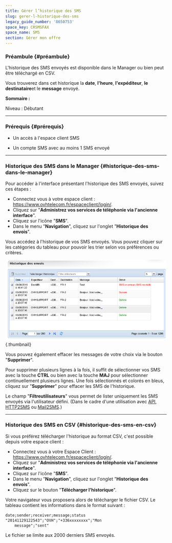 ```yaml
---
title: Gérer l’historique des SMS
slug: gerer-l-historique-des-sms
legacy_guide_number: '8650753'
space_key: CRSMSFAX
space_name: SMS
section: Gérer mon offre
---
```


### Préambule {#préambule}

L'historique des SMS envoyés est disponible dans le Manager ou bien peut être téléchargé en CSV.

Vous trouverez dans cet historique la **date**, **l'heure**, **l'expéditeur**, **le destinataire**et le **message** envoyé.

**Sommaire :**

Niveau : Débutant

------------------------------------------------------------------------

### Prérequis {#prérequis}

-   Un accès à l'espace client SMS

-   Un compte SMS avec au moins 1 SMS envoyé

------------------------------------------------------------------------

### Historique des SMS dans le Manager {#historique-des-sms-dans-le-manager}

Pour accéder à l'interface présentant l'historique des SMS envoyés, suivez ces étapes :

-   Connectez vous à votre espace client : <https://www.ovhtelecom.fr/espaceclient/login/>.
-   Cliquez sur "**Administrez vos services de téléphonie via l'ancienne interface**".
-   Cliquez sur l'icône "**SMS**".
-   Dans le menu "**Navigation**", cliquez sur l'onglet "**Historique des envois**".

Vous accédez à l'historique de vos SMS envoyés. Vous pouvez cliquer sur les catégories du tableau pour pouvoir les trier selon vos préférences ou critères.

![](images/2015-06-10-091657_727x363_scrot.png){.thumbnail}

Vous pouvez également effacer les messages de votre choix via le bouton "**Supprimer**".

Pour supprimer plusieurs lignes à la fois, il suffit de sélectionner vos SMS avec la touche **CTRL** ou bien avec la touche **MAJ** pour sélectionner continuellement plusieurs lignes. Une fois sélectionnés et colorés en bleus, cliquez sur "**Supprimer**" pour effacer les SMS de l'historique.

Le champ "**Filtreutilisateurs**" vous permet de lister uniquement les SMS envoyés via l'utilisateur défini. (Dans le cadre d'une utilisation avec [API]({originalUrl}/display/CRSMSFAX/API+SMS), [HTTP2SMS]({originalUrl}/display/CRSMSFAX/Envoyer+des+SMS+par+HTTPS) ou [Mail2SMS]({originalUrl}/display/CRSMSFAX/Envoyer+des+SMS+par+E-mail).)

------------------------------------------------------------------------

### Historique des SMS en CSV {#historique-des-sms-en-csv}

Si vous préférez télécharger l'historique au format CSV, c'est possible depuis votre espace client :

-   Connectez vous à votre Espace Client : <https://www.ovhtelecom.fr/espaceclient/login/>.
-   Cliquez sur "**Administrez vos services de téléphonie via l'ancienne interface**".
-   Cliquez sur l'icône "**SMS**".
-   Dans le menu "**Navigation**", cliquez sur l'onglet "**Historique des envois**".
-   Cliquez sur le bouton "**Télécharger l'historique**".

Votre navigateur vous proposera alors de télécharger le fichier CSV. Le tableau contient les informations dans le format suivant :

    date;sender;receiver;message;status "20141129122543";"OVH";"+336xxxxxxxx";"Mon
        message";"sent"

Le fichier se limite aux 2000 derniers SMS envoyés.


